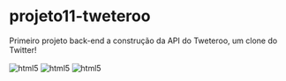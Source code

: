 # projeto11-tweteroo
Primeiro projeto back-end a construção da API do Tweteroo, um clone do Twitter!

<div style="display: inline_block">
<img align="center" alt="html5" src="https://img.shields.io/badge/Node.js-339933?style=for-the-badge&logo=nodedotjs&logoColor=white" />
<img align="center" alt="html5" src="https://img.shields.io/badge/npm-CB3837?style=for-the-badge&logo=npm&logoColor=white" />
<img align="center" alt="html5" src="https://img.shields.io/badge/Express.js-000000?style=for-the-badge&logo=express&logoColor=white" />
</div>
